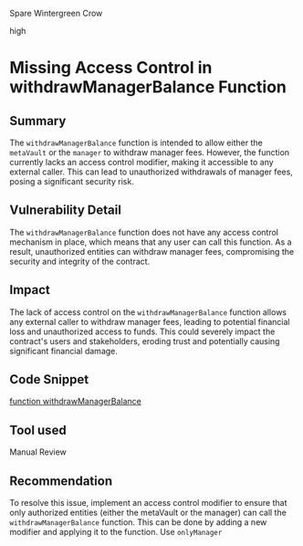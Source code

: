 Spare Wintergreen Crow

high

# Missing Access Control in withdrawManagerBalance Function

## Summary
The `withdrawManagerBalance` function is intended to allow either the `metaVault` or the `manager` to withdraw manager fees. However, the function currently lacks an access control modifier, making it accessible to any external caller. This can lead to unauthorized withdrawals of manager fees, posing a significant security risk.
## Vulnerability Detail
The `withdrawManagerBalance` function does not have any access control mechanism in place, which means that any user can call this function. As a result, unauthorized entities can withdraw manager fees, compromising the security and integrity of the contract.
## Impact
The lack of access control on the `withdrawManagerBalance` function allows any external caller to withdraw manager fees, leading to potential financial loss and unauthorized access to funds. This could severely impact the contract's users and stakeholders, eroding trust and potentially causing significant financial damage.
## Code Snippet
[ function withdrawManagerBalance](https://github.com/sherlock-audit/2024-03-arrakis/blob/main/arrakis-modular/src/abstracts/ValantisHOTModule.sol#L245)
## Tool used

Manual Review

## Recommendation
To resolve this issue, implement an access control modifier to ensure that only authorized entities (either the metaVault or the manager) can call the `withdrawManagerBalance` function. This can be done by adding a new modifier and applying it to the function. Use  `onlyManager`


